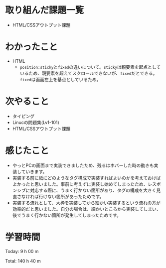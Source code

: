 # 取り組んだ課題一覧
- HTML/CSSアウトプット課題

# わかったこと
- HTML
   - `position:sticky`と`fixed`の違いについて。`sticky`は親要素を起点としているため、親要素を超えてスクロールできないが、`fixed`だとできる。`fixed`は画面左上を基点としているため。

# 次やること
- タイピング
- Linucの問題集(Lv1-101)
- HTML/CSSアウトプット課題

# 感じたこと
- やっとPCの画面まで実装できましたため、残るはホバーした時の動きも実装していきます。
- 実装する前に紙にどのようなタグ構成で実装すればよいのかを考えておけばよかったと思いました。事前に考えずに実装し始めてしまったため、レスポンシブに対応する際に、うまく行かない箇所があり、タグの構成を大きく見直さなければ行けない箇所があったためです。
- 実装する流れとして、大枠を実装してから細かい実装するという流れの方が効率的だと思いました。自分の場合は、細かいところから実装してしまい、後でうまく行かない箇所が発生してしまったためです。

# 学習時間
Today: 9 h 00 m

Total: 140 h 40 m


